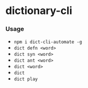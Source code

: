 # dictionary-cli

### Usage
* ```npm i dict-cli-automate -g```
* ```dict defn <word>```
* ```dict syn <word>```
* ```dict ant <word>```
* ```dict <word>```
* ```dict```
* ```dict play```